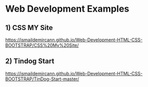 # Web Development Examples

## 1) CSS MY Site
https://ismaildemircann.github.io/Web-Development-HTML-CSS-BOOTSTRAP/CSS%20My%20Site/

## 2) Tindog Start
https://ismaildemircann.github.io/Web-Development-HTML-CSS-BOOTSTRAP/TinDog-Start-master/
